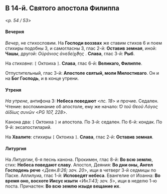 ## В 14-й. Святого апостола Филиппа

<*p. 54 / 53*>

#### Вечерня

*Вечер*, не стихословим. На **Господи воззвах** же ставим стихов 6 и поем стихиры подобны 3, 
и самогласны 3, глас 2-й: **Оставив земная**, иной: **Чашы**, другой: *Οὐράνιος ἀνεδείχϑης* . 
**Слава**, глас 3-й: **Рыб**.   

На *стиховне*: `[` Октоиха `]`. **Слава**, глас 6-й: **Великаго, Филиппе**.  

Отпустительный, глас 3-й: **Апостоле святый, моли Милостиваго**. 
Он и на **Бог Господь**, и в конце утрени. 

#### Утреня

*На утрене*, антифона 3: **Небеса поведают** <*пс. 18*> и прочие. Седален. 
Чтение: воспоминание об апостоле, ему же начало: *̔Ο τοῦ Θεοῦ Λόγος ἀϊδίως συνῶν* <*PG 107, 228*>.  

Канона два: `[` Октоиха `]` и апостола. 
По 3-й: седален. 
По 6-й: кондак. 
По 9-й: эксапостиларий.   

На **Хвалите**: стихиры `[` Октоиха `]`. **Слава**, глас 2-й: **Оставив земная**.  

#### Литургия 

На *Литургии*, 6-я песнь канона. 
Прокимен, глас 8-й: **Во всю землю**, стих: **Небеса поведают славу**. 
Апостол, Деяния: **Во дни оны, Ангел Господень рече** <*Деян.8:26; зач. 20*>, ищи в четверг 3-й седмицы по Пасхе. 
Аллилуиа, глас 1-й: **Исповедят небеса**. 
Евангелие от Иоанна: **Во время оно, восхоте Иисус изыти** <*Ин.1:43; зач. 5*>, ищи в неделю 1-ю поста.
Причастен: **Во всю землю изыде вещание их**. 
